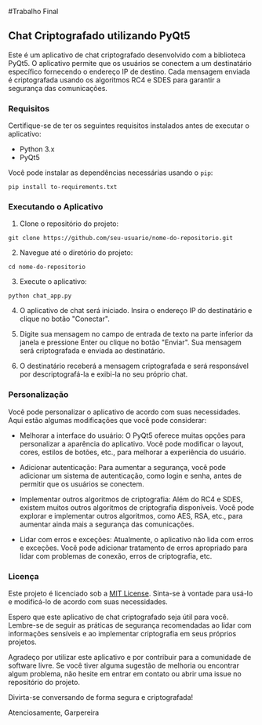 #Trabalho Final

## Chat Criptografado utilizando PyQt5

Este é um aplicativo de chat criptografado desenvolvido com a biblioteca PyQt5. O aplicativo permite que os usuários se conectem a um destinatário específico fornecendo o endereço IP de destino. Cada mensagem enviada é criptografada usando os algoritmos RC4 e SDES para garantir a segurança das comunicações.

### Requisitos

Certifique-se de ter os seguintes requisitos instalados antes de executar o aplicativo:

- Python 3.x
- PyQt5

Você pode instalar as dependências necessárias usando o `pip`:

```
pip install to-requirements.txt
```

### Executando o Aplicativo

1. Clone o repositório do projeto:

```
git clone https://github.com/seu-usuario/nome-do-repositorio.git
```

2. Navegue até o diretório do projeto:

```
cd nome-do-repositorio
```

3. Execute o aplicativo:

```
python chat_app.py
```

4. O aplicativo de chat será iniciado. Insira o endereço IP do destinatário e clique no botão "Conectar".

5. Digite sua mensagem no campo de entrada de texto na parte inferior da janela e pressione Enter ou clique no botão "Enviar". Sua mensagem será criptografada e enviada ao destinatário.

6. O destinatário receberá a mensagem criptografada e será responsável por descriptografá-la e exibi-la no seu próprio chat.

### Personalização

Você pode personalizar o aplicativo de acordo com suas necessidades. Aqui estão algumas modificações que você pode considerar:

- Melhorar a interface do usuário: O PyQt5 oferece muitas opções para personalizar a aparência do aplicativo. Você pode modificar o layout, cores, estilos de botões, etc., para melhorar a experiência do usuário.

- Adicionar autenticação: Para aumentar a segurança, você pode adicionar um sistema de autenticação, como login e senha, antes de permitir que os usuários se conectem.

- Implementar outros algoritmos de criptografia: Além do RC4 e SDES, existem muitos outros algoritmos de criptografia disponíveis. Você pode explorar e implementar outros algoritmos, como AES, RSA, etc., para aumentar ainda mais a segurança das comunicações.

- Lidar com erros e exceções: Atualmente, o aplicativo não lida com erros e exceções. Você pode adicionar tratamento de erros apropriado para lidar com problemas de conexão, erros de criptografia, etc.

### Licença

Este projeto é licenciado sob a [MIT License](https://opensource.org/licenses/MIT). Sinta-se à vontade para usá-lo e modificá-lo de acordo com suas necessidades.

Espero que este aplicativo de chat criptografado seja útil para você. Lembre-se de seguir as práticas de segurança recomendadas ao lidar com informações sensíveis e ao implementar criptografia em seus próprios projetos.

Agradeço por utilizar este aplicativo e por contribuir para a comunidade de software livre. Se você tiver alguma sugestão de melhoria ou encontrar algum problema, não hesite em entrar em contato ou abrir uma issue no repositório do projeto.

Divirta-se conversando de forma segura e criptografada!

Atenciosamente,
Garpereira
